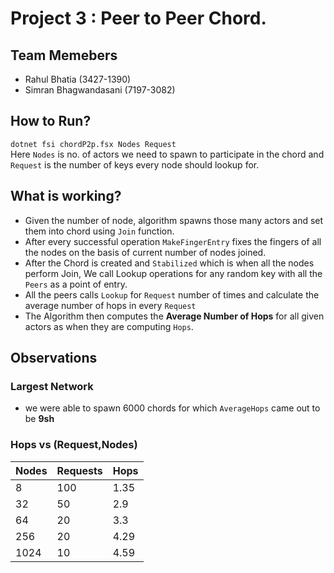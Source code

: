 # Project 3 : Peer to Peer Chord.

## Team Memebers 
- Rahul Bhatia (3427-1390)
- Simran Bhagwandasani (7197-3082)
## How to Run?
`dotnet fsi chordP2p.fsx Nodes Request` <br>
Here `Nodes` is no. of actors we need to spawn to participate in the chord and `Request` is the number of keys every node should lookup for.

## What is working?
- Given the number of node, algorithm spawns those many actors and set them into chord using `Join` function.
- After every successful operation `MakeFingerEntry` fixes the fingers of all the nodes on the basis of current number of nodes joined.
- After the Chord is created and `Stabilized` which is when all the nodes perform Join, We call Lookup operations for any random key with all the `Peers` as a point of entry.
- All the peers calls `Lookup` for `Request` number of times and calculate the average number of hops in every `Request`
- The Algorithm then computes the **Average Number of Hops**  for all given actors as when they are computing `Hops`.

## Observations

### Largest Network
- we were able to spawn 6000 chords for which `AverageHops` came out to be **9sh**


### Hops vs (Request,Nodes)

| Nodes |Requests |  Hops |
| --- | ----------- | ------- |
| 8 | 100| 1.35 |
| 32| 50 | 2.9 |
| 64| 20 | 3.3 |
| 256| 20 | 4.29 |
| 1024| 10 | 4.59 |



 